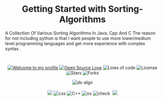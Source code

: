 <h1 align="center">Getting Started with Sorting-Algorithms</h1> 

<p>A Collection Of Various Sorting Algorithms In Java, Cpp And C
The reason for not including python is that I  want people to use more lower/medium level programming languages and get more experience with complex syntax.</p>
<br>
<div align="center">

[![Welcome to my profile](https://img.shields.io/badge/Hello,Programmer!-Welcome-blue.svg?style=flat&logo=github)](https://github.com/ST1LLWATER/Sorting-Algorithms)
[![Open Source Love](https://badges.frapsoft.com/os/v2/open-source.svg?v=103)](https://github.com/ST1LLWATER/Sorting-Algorithms)
![Lines of code](https://img.shields.io/tokei/lines/github/ST1LLWATER/Sorting-Algorithms?color=red&label=Lines%20of%20Code)
![License](https://img.shields.io/badge/License-Apache-red.svg)
![Stars](https://img.shields.io/github/stars/ST1LLWATER/Sorting-Algorithms?style=flat&logo=github)
![Forks](https://img.shields.io/github/forks/ST1LLWATER/Sorting-Algorithms?style=flat&logo=github)

</div>

<div align="center">
  <img src="https://hacktoberfest.digitalocean.com/_nuxt/img/logo-hacktoberfest-full.f42e3b1.svg" alt="ds-algo">
</div>

<br>

<div align="center">
  <img src="https://forthebadge.com/images/badges/for-you.svg" />

  <img src="https://forthebadge.com/images/badges/made-with-markdown.svg" alt="css">
  <img src="https://forthebadge.com/images/badges/made-with-c-plus-plus.svg" alt="C++">
  
  <img src="https://forthebadge.com/images/badges/open-source.svg" alt="os">
  <img src="https://forthebadge.com/images/badges/check-it-out.svg" alt="check">
  <img src="" alt="">
  <img src="https://forthebadge.com/images/badges/built-by-developers.svg" />
</div>